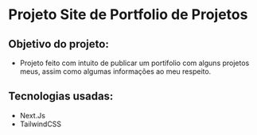 # Projeto Site de Portfolio de Projetos  

## Objetivo do projeto:
- Projeto feito com intuito de publicar um portifolio com alguns projetos meus, assim como algumas informações ao meu respeito.

## Tecnologias usadas:  
- Next.Js  
- TailwindCSS  


